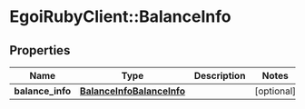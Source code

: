 # EgoiRubyClient::BalanceInfo

## Properties
Name | Type | Description | Notes
------------ | ------------- | ------------- | -------------
**balance_info** | [**BalanceInfoBalanceInfo**](BalanceInfoBalanceInfo.md) |  | [optional] 


